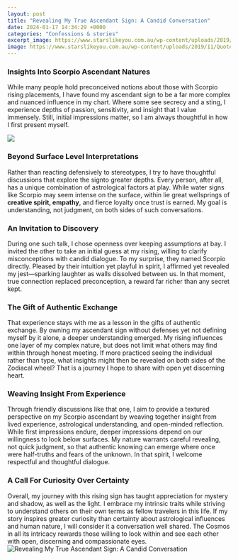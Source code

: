 ```yaml
---
layout: post
title: "Revealing My True Ascendant Sign: A Candid Conversation"
date: 2024-01-17 14:34:29 +0000
categories: "Confessions & stories"
excerpt_image: https://www.starslikeyou.com.au/wp-content/uploads/2019/11/Quotes-SCORPIO-Ascendant.jpg
image: https://www.starslikeyou.com.au/wp-content/uploads/2019/11/Quotes-SCORPIO-Ascendant.jpg
---
```


### Insights Into Scorpio Ascendant Natures
While many people hold preconceived notions about those with Scorpio rising placements, I have found my ascendant sign to be a far more complex and nuanced influence in my chart. Where some see secrecy and a sting, I experience depths of passion, sensitivity, and insight that I value immensely. Still, initial impressions matter, so I am always thoughtful in how I first present myself.

![](https://media.allure.com/photos/5dc9c01c6aff620008acf4c7/master/pass/rising.jpg)
### Beyond Surface Level Interpretations 
Rather than reacting defensively to stereotypes, I try to have thoughtful discussions that explore the signto greater depths. Every person, after all, has a unique combination of astrological factors at play. While water signs like Scorpio may seem intense on the surface, within lie great wellsprings of **creative spirit, empathy**, and fierce loyalty once trust is earned. My goal is understanding, not judgment, on both sides of such conversations.
### An Invitation to Discovery
During one such talk, I chose openness over keeping assumptions at bay. I invited the other to take an initial guess at my rising, willing to clarify misconceptions with candid dialogue. To my surprise, they named Scorpio directly. Pleased by their intuition yet playful in spirit, I affirmed yet revealed my jest—sparking laughter as walls dissolved between us. In that moment, true connection replaced preconception, a reward far richer than any secret kept.
### The Gift of Authentic Exchange
That experience stays with me as a lesson in the gifts of authentic exchange. By owning my ascendant sign without defenses yet not defining myself by it alone, a deeper understanding emerged. My rising influences one layer of my complex nature, but does not limit what others may find within through honest meeting. If more practiced seeing the individual rather than type, what insights might then be revealed on both sides of the Zodiacal wheel? That is a journey I hope to share with open yet discerning heart.
### Weaving Insight From Experience 
Through friendly discussions like that one, I aim to provide a textured perspective on my Scorpio ascendant by weaving together insight from lived experience, astrological understanding, and open-minded reflection. While first impressions endure, deeper impressions depend on our willingness to look below surfaces. My nature warrants careful revealing, not quick judgment, so that authentic knowing can emerge where once were half-truths and fears of the unknown. In that spirit, I welcome respectful and thoughtful dialogue.
### A Call For Curiosity Over Certainty  
Overall, my journey with this rising sign has taught appreciation for mystery and shadow, as well as the light. I embrace my intrinsic traits while striving to understand others on their own terms as fellow travelers in this life. If my story inspires greater curiosity than certainty about astrological influences and human nature, I will consider it a conversation well shared. The Cosmos in all its intricacy rewards those willing to look within and see each other with open, discerning and compassionate eyes.
![Revealing My True Ascendant Sign: A Candid Conversation](https://www.starslikeyou.com.au/wp-content/uploads/2019/11/Quotes-SCORPIO-Ascendant.jpg)